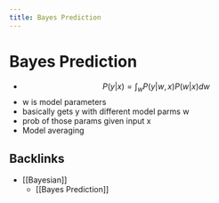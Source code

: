```yaml
---
title: Bayes Prediction
---
```


# Bayes Prediction
- $$P(y|x) = \int_{w}P(y|w,x)P(w|x)dw$$
- w is model parameters
- basically gets y with different model parms w
- prob of those params given input x
- Model averaging

## Backlinks
* [[Bayesian]]
	* [[Bayes Prediction]]
